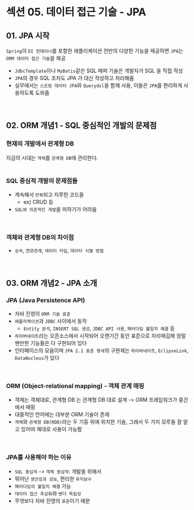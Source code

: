 # 섹션 05. 데이터 접근 기술 - JPA
## 01. JPA 시작
`Spring`이 `DI 컨테이너`를 포함한 애플리케이션 전반의 다양한 기능을 제공하면 `JPA`는 `ORM 데이터 접근 기술`을 제공
- `JdbcTemplate`이나 `MyBatis`같은 SQL 매퍼 기술은 개발자가 SQL 을 직접 작성
- `JPA`의 경우 SQL 조차도 JPA 가 대신 작성하고 처리해줌
- 실무에서는 `스프링 데이터 JPA`와 `Querydsl`을 함께 사용, 이들은 `JPA`를 편리하게 사용하도록 도와줌
<br/><br/><br/>

## 02. ORM 개념1 - SQL 중심적인 개발의 문제점
### 현재의 개발에서 관계형 DB
지금의 시대는 `객체`를 `관계형 DB`에 관리한다.  
<br/>

### SQL 중심적 개발의 문제점들
- 계속해서 `반복`되고 지루한 코드들
  - ex) CRUD 등
- `SQL에 의존적인 개발`을 피하기가 어려움  
<br/>

### 객체와 관계형 DB의 차이점
- `상속`, `연관관계`, `데이터 타입`, `데이터 식별 방법`
<br/><br/><br/>

## 03. ORM 개념2 - JPA 소개
### JPA (Java Persistence API)
- 자바 진영의 `ORM 기술 표준`
- `애플리케이션`과 `JDBC` 사이에서 동작
  - `Entity 분석`, `INSERT SQL 생성`, `JDBC API 사용`, `패러다임 불일치 해결` 등
- `하이버네이트`라는 오픈소스에서 시작되어 오랜기간 동안 표준으로 자리매김해 정말 왠만한 기능들은 다 구현되어 있다
- 인터페이스의 모음이며 `JPA 2.1 표준 명세`의 구현체는 `하이버네이트`, `EclipseLink`, `DataNucleus`가 있다  
<br/>

### ORM (Object-relational mapping) - 객체 관계 매핑
- 객체는 객체대로, 관계형 DB 는 관계형 DB 대로 설계 -> ORM 프레임워크가 중간에서 매핑
- 대중적인 언어에는 대부분 ORM 기술이 존재  
- `객체`와 `관계형 DB(RDB)`라는 두 기둥 위에 위치한 기술, 그래서 두 가지 모루들 잘 알고 있어야 제대로 사용이 가능함
<br/>

### JPA를 사용해야 하는 이유
- `SQL 중심적` -> `객체 중심적`: 개발을 위해서
- 뛰어난 `생산성과 성능`, 편리한 `유지보수`
- `패러다임의 불일치 해결` 가능
- `데이터 접근 추상화`와 `벤더 독립성`
- 무엇보다 자바 진영의 `표준`이기 때문